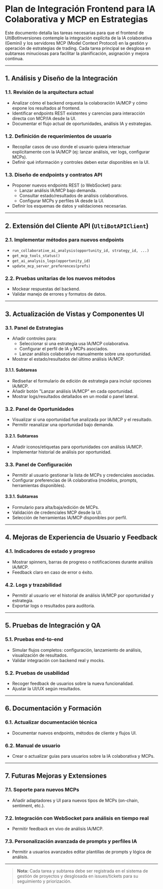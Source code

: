 # Plan de Integración Frontend para IA Colaborativa y MCP en Estrategias

Este documento detalla las tareas necesarias para que el frontend de UltiBotInversiones contemple la integración explícita de la IA colaborativa (Gemini) y los servidores MCP (Model Context Protocol) en la gestión y operación de estrategias de trading. Cada tarea principal se desglosa en subtareas minuciosas para facilitar la planificación, asignación y mejora continua.

---

## 1. Análisis y Diseño de la Integración

### 1.1. Revisión de la arquitectura actual
- Analizar cómo el backend orquesta la colaboración IA/MCP y cómo expone los resultados al frontend.
- Identificar endpoints REST existentes y carencias para interacción directa con MCP/IA desde la UI.
- Documentar el flujo actual de oportunidades, análisis IA y estrategias.

### 1.2. Definición de requerimientos de usuario
- Recopilar casos de uso donde el usuario quiera interactuar explícitamente con la IA/MCP (ej: lanzar análisis, ver logs, configurar MCPs).
- Definir qué información y controles deben estar disponibles en la UI.

### 1.3. Diseño de endpoints y contratos API
- Proponer nuevos endpoints REST (o WebSocket) para:
  - Lanzar análisis IA/MCP bajo demanda.
  - Consultar estado/resultados de análisis colaborativos.
  - Configurar MCPs y perfiles IA desde la UI.
- Definir los esquemas de datos y validaciones necesarias.

---

## 2. Extensión del Cliente API (`UltiBotAPIClient`)

### 2.1. Implementar métodos para nuevos endpoints
- `run_collaborative_ai_analysis(opportunity_id, strategy_id, ...)`
- `get_mcp_tools_status()`
- `get_ai_analysis_logs(opportunity_id)`
- `update_mcp_server_preferences(prefs)`

### 2.2. Pruebas unitarias de los nuevos métodos
- Mockear respuestas del backend.
- Validar manejo de errores y formatos de datos.

---

## 3. Actualización de Vistas y Componentes UI

### 3.1. Panel de Estrategias
- Añadir controles para:
  - Seleccionar si una estrategia usa IA/MCP colaborativa.
  - Configurar el perfil de IA y MCPs asociados.
  - Lanzar análisis colaborativo manualmente sobre una oportunidad.
- Mostrar el estado/resultados del último análisis IA/MCP.

#### 3.1.1. Subtareas
- Rediseñar el formulario de edición de estrategia para incluir opciones IA/MCP.
- Añadir botón "Lanzar análisis IA/MCP" en cada oportunidad.
- Mostrar logs/resultados detallados en un modal o panel lateral.

### 3.2. Panel de Oportunidades
- Visualizar si una oportunidad fue analizada por IA/MCP y el resultado.
- Permitir reanalizar una oportunidad bajo demanda.

#### 3.2.1. Subtareas
- Añadir iconos/etiquetas para oportunidades con análisis IA/MCP.
- Implementar historial de análisis por oportunidad.

### 3.3. Panel de Configuración
- Permitir al usuario gestionar la lista de MCPs y credenciales asociadas.
- Configurar preferencias de IA colaborativa (modelos, prompts, herramientas disponibles).

#### 3.3.1. Subtareas
- Formulario para alta/baja/edición de MCPs.
- Validación de credenciales MCP desde la UI.
- Selección de herramientas IA/MCP disponibles por perfil.

---

## 4. Mejoras de Experiencia de Usuario y Feedback

### 4.1. Indicadores de estado y progreso
- Mostrar spinners, barras de progreso o notificaciones durante análisis IA/MCP.
- Feedback claro en caso de error o éxito.

### 4.2. Logs y trazabilidad
- Permitir al usuario ver el historial de análisis IA/MCP por oportunidad y estrategia.
- Exportar logs o resultados para auditoría.

---

## 5. Pruebas de Integración y QA

### 5.1. Pruebas end-to-end
- Simular flujos completos: configuración, lanzamiento de análisis, visualización de resultados.
- Validar integración con backend real y mocks.

### 5.2. Pruebas de usabilidad
- Recoger feedback de usuarios sobre la nueva funcionalidad.
- Ajustar la UI/UX según resultados.

---

## 6. Documentación y Formación

### 6.1. Actualizar documentación técnica
- Documentar nuevos endpoints, métodos de cliente y flujos UI.

### 6.2. Manual de usuario
- Crear o actualizar guías para usuarios sobre la IA colaborativa y MCPs.

---

## 7. Futuras Mejoras y Extensiones

### 7.1. Soporte para nuevos MCPs
- Añadir adaptadores y UI para nuevos tipos de MCPs (on-chain, sentiment, etc.).

### 7.2. Integración con WebSocket para análisis en tiempo real
- Permitir feedback en vivo de análisis IA/MCP.

### 7.3. Personalización avanzada de prompts y perfiles IA
- Permitir a usuarios avanzados editar plantillas de prompts y lógica de análisis.

---

> **Nota:** Cada tarea y subtarea debe ser registrada en el sistema de gestión de proyectos y desglosada en issues/tickets para su seguimiento y priorización.
